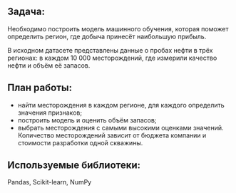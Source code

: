 ## Задача:
Необходимо построить модель машинного обучения, которая поможет определить регион, где добыча принесёт наибольшую прибыль. 

В исходном датасете представлены данные о пробах нефти в трёх регионах: в каждом 10 000 месторождений, где измерили качество нефти и объём её запасов. 

## План работы:
- найти месторождения в каждом регионе, для каждого определить значения признаков;
- построить модель и оценить объём запасов;
- выбрать месторождения с самыми высокими оценками значений. Количество месторождений зависит от бюджета компании и стоимости разработки одной скважины.


## Используемые библиотеки: 
Pandas, Scikit-learn, NumPy

